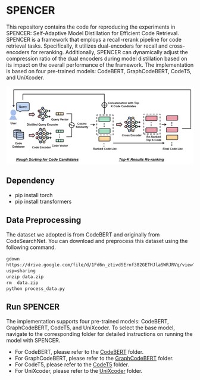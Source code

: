 # SPENCER

This repository contains the code for reproducing the experiments in SPENCER: Self-Adaptive Model Distillation for Efficient Code Retrieval. SPENCER is a framework that employs a recall-rerank pipeline for code retrieval tasks. Specifically, it utilizes dual-encoders for recall and cross-encoders for reranking. Additionally, SPENCER can dynamically adjust the compression ratio of the dual encoders during model distillation based on its impact on the overall performance of the framework. The implementation is based on four pre-trained models: CodeBERT, GraphCodeBERT, CodeT5, and UniXcoder.

![img](https://github.com/wcgu1993/SPENCER/blob/main/framework.png)

## Dependency

- pip install torch
- pip install transformers

## Data Preprocessing

The dataset we adopted is from CodeBERT and originally from CodeSearchNet. You can download and preprocess this dataset using the following command.

```
gdown https://drive.google.com/file/d/1Fd6n_ztivdSErnf382GETHJlaSWRJRVq/view?usp=sharing
unzip data.zip
rm  data.zip
python process_data.py
```

## Run SPENCER

The implementation supports four pre-trained models: CodeBERT, GraphCodeBERT, CodeT5, and UniXcoder. To select the base model, navigate to the corresponding folder for detailed instructions on running the model with SPENCER.

- For CodeBERT, please refer to the [CodeBERT](https://github.com/wcgu1993/SPENCER/tree/main/CodeBERT) folder.
- For GraphCodeBERT, please refer to the [GraphCodeBERT](https://github.com/wcgu1993/SPENCER/tree/main/GraphCodeBERT) folder.
- For CodeT5, please refer to the [CodeT5](https://github.com/wcgu1993/SPENCER/tree/main/CodeT5) folder.
- For UniXcoder, please refer to the [UniXcoder](https://github.com/wcgu1993/SPENCER/tree/main/UniXcoder) folder.

